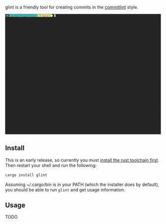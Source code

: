 
glint is a friendly tool for creating commits in the [commitlint] style.


[commitlint]: https://github.com/conventional-changelog/commitlint

![screen recording of usage](./assets/usage.gif)

## Install

This is an early release, so currently you must [install the rust toolchain first][rustup]. Then restart your shell and run the following:

```sh
cargo install glint
```

Assuming ~/.cargo/bin is in your PATH (which the installer does by default), you should be able to run `glint` and get usage information.

## Usage

TODO

[rustup]: https://rustup.rs/
